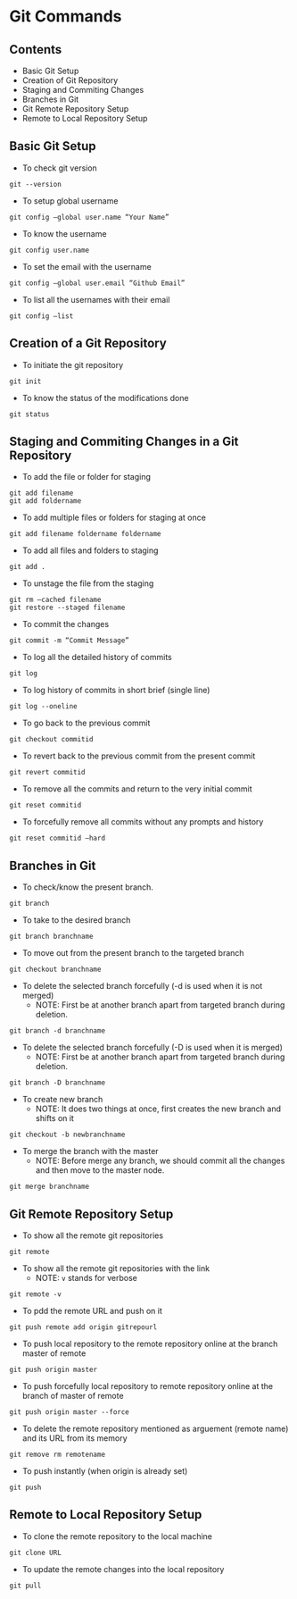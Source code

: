 # Git Commands
## Contents
* Basic Git Setup
* Creation of Git Repository
* Staging and Commiting Changes
* Branches in Git
* Git Remote Repository Setup
* Remote to Local Repository Setup

## Basic Git Setup
* To check git version
```
git --version
```
* To setup global username
```
git config –global user.name “Your Name”
```
* To know the username
```
git config user.name
```
* To set the email with the username
```
git config –global user.email “Github Email”
```
* To list all the usernames with their email
```
git config –list
```

## Creation of a Git Repository
* To initiate the git repository
```
git init
```
* To know the status of the modifications done
```
git status
```

## Staging and Commiting Changes in a Git Repository
* To add the file or folder for staging
```
git add filename
git add foldername
```
* To add multiple files or folders for staging at once
```
git add filename foldername foldername
```
* To add all files and folders to staging
```
git add .
```
* To unstage the file from the staging
```
git rm –cached filename	
git restore --staged filename
```
* To commit the changes
```
git commit -m “Commit Message”
```
* To log all the detailed history of commits
```
git log
```
* To log history of commits in short brief (single line)
```
git log --oneline
```
* To go back to the previous commit
```
git checkout commitid
```
* To revert back to the previous commit from the present commit
```
git revert commitid
```
* To remove all the commits and return to the very initial commit
```
git reset commitid
```
* To forcefully remove all commits without any prompts and history
```
git reset commitid –hard
```

## Branches in Git
* To check/know the present branch.
```
git branch
```
* To take to the desired branch
```
git branch branchname
```
* To move out from the present branch to the targeted branch
```
git checkout branchname
```
* To delete the selected branch forcefully (-d is used when it is not merged)
    * NOTE: First be at another branch apart from targeted branch during deletion.
```
git branch -d branchname
```
* To delete the selected branch forcefully (-D is used when it is merged)
    * NOTE: First be at another branch apart from targeted branch during deletion.
```
git branch -D branchname
```
* To create new branch
    * NOTE: It does two things at once, first creates the new branch and shifts on it
```
git checkout -b newbranchname
```
* To merge the branch with the master
    * NOTE: Before merge any branch, we should commit all the changes and then move to the master node.
```
git merge branchname
```

## Git Remote Repository Setup
* To show all the remote git repositories
```
git remote
```
* To show all the remote git repositories with the link
    * NOTE: `v` stands for verbose
```
git remote -v
```
* To pdd the remote URL and push on it
```
git push remote add origin gitrepourl
```
* To push local repository to the remote repository online at the branch master of remote
```
git push origin master
```
* To push forcefully local repository to remote repository online at the branch of master of remote
```
git push origin master --force
```
* To delete the remote repository mentioned as arguement (remote name) and its URL from its memory
```
git remove rm remotename
```
* To push instantly (when origin is already set)
```
git push
```

## Remote to Local Repository Setup
* To clone the remote repository to the local machine
```
git clone URL
```
* To update the remote changes into the local repository
```
git pull
```